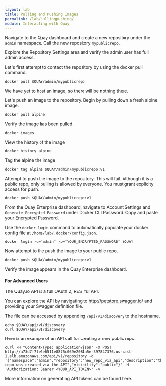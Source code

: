 ```yaml
---
layout: lab
title: Pulling and Pushing Images
permalink: /lab/pullingpushing/
module: Interacting with Quay
---
```


Navigate to the Quay dashboard and create a new repository under the `admin` namespace. Call the new repository `mypublicrepo`.

Explore the Repository Settings area and verify the admin user has full admin access.

Let's first attempt to contact the repository by using the docker pull command.

```
docker pull $QUAY/admin/mypublicrepo
```

We have yet to host an image, so there will be nothing there.

Let's push an image to the repository. Begin by pulling down a fresh alpine image.

```
docker pull alpine
```

Verify the image has been pulled.

```
docker images
```

View the history of the image

```
docker history alpine
```

Tag the alpine the image

```
docker tag alpine $QUAY/admin/mypublicrepo:v1
```

Attempt to push the image to the repository. This will fail. Although it is a public repo, only pulling is allowed by everyone. You must grant explicity access for push.

```
docker push $QUAY/admin/mypublicrepo:v1
```

From the Quay Enterprise dashboard, navigate to Account Settings and `Generate Encrypted Password` under Docker CLI Password.  Copy and paste your Encrypted Password.

Use the `docker login` command to automatically populate your docker config file at `/home/lab/.docker/config.json`.

```
docker login -u="admin" -p="YOUR_ENCRYPTED_PASSWORD" $QUAY
```

Now attempt to the push the image to your public repo.

```
docker push $QUAY/admin/mypublicrepo:v1
```

Verify the image appears in the Quay Enterprise dashboard.


#### For Advanced Users

The Quay.io API is a full OAuth 2, RESTful API.

You can explore the API by navigating to http://petstore.swagger.io/ and providing your Swagger definition file.

The file can be accessed by appending `/api/v1/discovery` to the hostname.

```
echo $QUAY/api/v1/discovery
curl $QUAY/api/v1/discovery
```

Here is an example of an API call for creating a new public repo.

```
curl -H "Content-Type: application/json" -X POST http://a73d7f7fe2e6511e8875c069e2081a5e-397847376.us-east-1.elb.amazonaws.com/api/v1/repository -d '{"namespace":"admin","repository":"new_repo_via_api","description":"this repo was created via the API","visibility":"public"}' -H 'Authorization: Bearer <YOUR_API_TOKEN>' -v
```

More information on generating API tokens can be found here.



